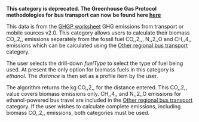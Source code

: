 **This category is deprecated. The Greenhouse Gas Protocol methodologies
for bus transport can now be found here
[here](Other_regional_road_transport_by_Greenhouse_Gas_Protocol)**

This data is from the [GHGP
worksheet](http://www.ghgprotocol.org/calculation-tools/all-tools) GHG
emissions from transport or mobile sources v2.0. This category allows
users to calculate their biomass CO,,2,, emissions separately from the
fossil fuel CO,,2,,, N,,2,,O and CH,,4,, emissions which can be
calculated using the [Other regional bus
transport](Other_regional_bus_transport) category.

The user selects the drill-down *fuelType* to select the type of fuel
being used. At present the only option for biomass fuels in this
category is *ethanol*. The *distance* is then set as a profile item by
the user.

The algorithm returns the kg CO,,2,, for the distance entered. This
CO,,2,, value covers biomass emissions only. CH,,4,, and N,,2,,O
emissions for ethanol-powered bus travel are included in the [Other
regional bus transport](Other_regional_bus_transport) category. If the
user wishes to calculate complete emissions, including biomass CO,,2,,
emissions, both categories must be used.

